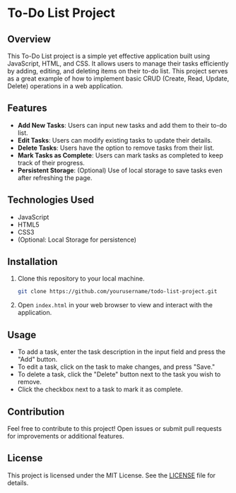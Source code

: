 
# To-Do List Project

## Overview
This To-Do List project is a simple yet effective application built using JavaScript, HTML, and CSS. It allows users to manage their tasks efficiently by adding, editing, and deleting items on their to-do list. This project serves as a great example of how to implement basic CRUD (Create, Read, Update, Delete) operations in a web application.

## Features
- **Add New Tasks**: Users can input new tasks and add them to their to-do list.
- **Edit Tasks**: Users can modify existing tasks to update their details.
- **Delete Tasks**: Users have the option to remove tasks from their list.
- **Mark Tasks as Complete**: Users can mark tasks as completed to keep track of their progress.
- **Persistent Storage**: (Optional) Use of local storage to save tasks even after refreshing the page.

## Technologies Used
- JavaScript
- HTML5
- CSS3
- (Optional: Local Storage for persistence)

## Installation
1. Clone this repository to your local machine.
   ```bash
   git clone https://github.com/yourusername/todo-list-project.git
   ```
2. Open `index.html` in your web browser to view and interact with the application.

## Usage
- To add a task, enter the task description in the input field and press the "Add" button.
- To edit a task, click on the task to make changes, and press "Save."
- To delete a task, click the "Delete" button next to the task you wish to remove.
- Click the checkbox next to a task to mark it as complete.

## Contribution
Feel free to contribute to this project! Open issues or submit pull requests for improvements or additional features.

## License
This project is licensed under the MIT License. See the [LICENSE](LICENSE) file for details.

